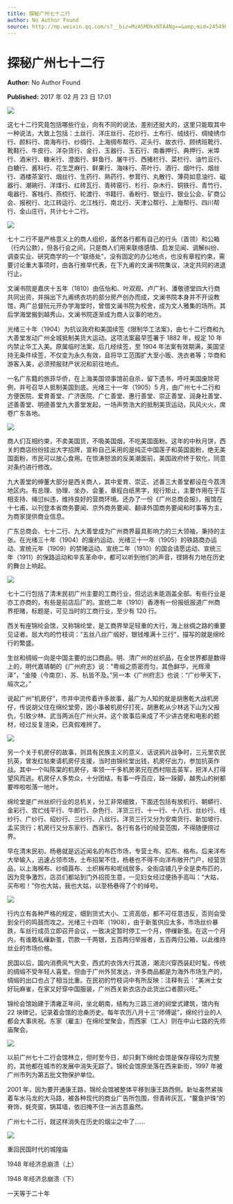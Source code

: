 ```yaml
---
title: 探秘广州七十二行
author: No Author Found
source: http://mp.weixin.qq.com/s?__biz=MzA5MDkxNTA4Ng==&amp;mid=2454905589&amp;idx=1&amp;sn=80980f916236a4afb8247b6b555e7436&amp;chksm=87a22a94b0d5a382eafac43461ac1734dc91c2bc4461bde0122f24eaefee6eb4b502d7aa2667#rd
---
```


# 探秘广州七十二行

**Author:** No Author Found

**Published:** 2017 年 02 月 23 日 17:01

![](http://mmbiz.qpic.cn/mmbiz_jpg/PJWG74pLsMY6VjSs8icl92DouG8adAGS0ibIkmicA6dYrXchQel1ic3LTtD572I9r9sbW2tOnBvpibgicAXRcdc4p5aA/0?wx_fmt=jpeg)

这七十二行究竟包括哪些行业，向有不同的说法，差别还挺大的，这里只能取其中一种说法，大致上包括：土丝行、洋庄丝行、花纱行、土布行、绒线行、绸绫绣巾行、颜料行、南海布行、纱绸行、上海绸布帮行、疋头行、故衣行、顾绣班靴行、靴鞋行、牛皮行、洋杂货行、金行、玉器行、玉石行、南番押行、典押行、米埠行、酒米行、糠米行、澄面行、鲜鱼行、屠牛行、西猪栏行、菜栏行、油竹豆行、白糖行、酱科行、花生芝麻行、鲜果行、海味行、茶叶行、酒行、烟叶行、烟丝行、酒楼茶室行、烟丝行、生药行、熟药行、参茸行、丸散行、薄荷如意油行、磁器行、潮碗行、洋煤行、红砖瓦行、青砖窑行、杉行、杂木行、铜铁行、青竹行、电器行、客栈行、燕梳行、轮渡行、书籍行、香粉行、银业行、银业公会、矿商公会、报税行、北江转运行、北江栈行、南北行、天津公帮行、上海帮行、四川帮行、金山庄行，共计七十二行。

![](http://mmbiz.qpic.cn/mmbiz_jpg/PJWG74pLsMYiceoiakrROTdNlN60xcmC5KAlG29ykJ5hic8ibPD4iaohuHF0NpXZcyetZTA39KA1dKjia20K41faWBfg/0?wx_fmt=jpeg)

七十二行不是严格意义上的商人组织，虽然各行都有自己的行头（首领）和公箱（行内公款），但各行会之间，只是商人们用来联络感情、启发见闻、调解纠纷、调查实业、研究商学的一个“联络处”，没有固定的办公地点，也没有章程约束，需要讨论重大事项时，由各行推举代表，在下九甫的文澜书院集议，决定共同的进退行止。

文澜书院是嘉庆十五年（1810）由伍怡和、叶双观、卢广利、潘敬德堂四大行商共同出资，并捐出下九甫绣衣坊的部分房产创办而成，文澜书院本身并不开设教馆，两广总督阮元开办学海堂时，曾借文澜书院为校舍，成为文人雅集的场所。其后学海堂搬到越秀山，文澜书院逐渐成为商人议事的地方。

光绪三十年（1904）为抗议政府和美国续签《限制华工法案》，由七十二行商和九大善堂发动广州全城抵制美货大运动。这项法案最早签署于 1882 年，规定 10 年内禁止华工入美。原属临时法案，后几经续签，至 1904 年法案有效期满，美国坚持无条件续签，不仅变为永久有效，且将华工范围扩大至小贩、洗衣者等；华商和游客入美，必须预报财产状况和前往地点。

一名广东籍的旅菲华侨，在上海美国领事馆前自杀，留下遗书，呼吁美国废除苛例，并号召华人抵制美国到底。光绪三十一年（1905）5 月，由广州七十二行和方便医院、爱育善堂、广济医院、广仁善堂、惠行善堂、崇正善堂、润身社善堂、述善善堂、明德善堂九大善堂发起，一场声势浩大的抵制美货运动，风风火火，席卷广东各地。

![](http://mmbiz.qpic.cn/mmbiz_jpg/PJWG74pLsMYiceoiakrROTdNlN60xcmC5K10M5Od2aTmJ9lOOBlcHEQvg3G0nqXPPibpe1jmLvgCmsm2nNX5QXRJA/0?wx_fmt=jpeg)

商人们互相约束，不卖美国货，不吸美国烟，不吃美国面粉。这年的中秋月饼，西关的商店纷纷挂出大字招牌，宣称自己采用的是纯正中国莲子和英国面粉，绝无美国面粉，市民可以放心食用。在惊涛怒浪的反美潮面前，美国政府终于软化，同意对条约进行修改。

九大善堂的绅董大部分是西关商人，其中爱育、崇正、述善三大善堂都设在今荔湾地区内。有总理、协理、坐办、会董，章程白纸黑字，规行矩止，主要作用在于互相支持、绳愆纠违，维持良好的营商环境。还办了一份《广州总商会报》，报馆在十七甫，以刊登本省商务要闻、京外商务要闻、翻译外国商务要闻和时事等为主，为商家提供商业信息。

广东总商会、七十二行、九大善堂成为广州商界最具影响力的三大领袖，秉持的主张。在光绪三十年（1904）的废约运动、光绪三十一年（1905）的铁路商办运动、宣统元年（1909）的禁赌运动、宣统二年（1910）的国会请愿运动、宣统三年（1911）的保路运动和辛亥革命中，都可以听到他们的声音，铿锵有力地在历史的舞台上响起。

![](http://mmbiz.qpic.cn/mmbiz_jpg/PJWG74pLsMYiceoiakrROTdNlN60xcmC5KN3ibozN3ggiclssAG98icyAkib0XHKoQTibGMFoINicJNLiaWqDVzWuyaXuUQ/0?wx_fmt=jpeg)

七十二行包括了清末民初广州主要的工商行业，但远远未能涵盖全部。有些行业是亦工亦商的，有些是前店后厂的。宣统二年（1910）香港有一份报纸报道广州商界拒赌，标题是，可见当时的工商行业，至少有 120 行。

西关有座锦纶会馆，又称锦纶堂，是工商界举足轻重的大行，海上丝绸之路的重要见证者。屈大均的竹枝词：“五丝八丝广缎好，银钱堆满十三行”，描写的就是绵纶行的繁盛。

生丝和绸缎一向是中国主要的出口商品。明、清广州的丝织品，在全世界都是数得上的，明代嘉靖朝的《广州府志》说：“粤缎之质密而匀，其色鲜华，光辉滑泽”，“金陵（今南京）、苏、杭皆不及。”另一本《广州府志》也说：“广纱甲天下，缎次之。”

说起广州“机房仔”，市井中流传着许多故事，最广为人知的就是胡惠乾大战机房仔，传说胡父住在绵纶堂旁，因小事被机房仔打死，胡惠乾从少林逃下山为父报仇，引致少林、武当两派在广州火并。这个故事后来成了不少讲古佬和电影的题材，经过反复渲染，已真假难辨了。

![](http://mmbiz.qpic.cn/mmbiz_jpg/PJWG74pLsMYiceoiakrROTdNlN60xcmC5KdWQolCRYJ5a0F8GRre88DiaibPrubHLp1nvL3lmiaQDDpJUaEzcdzicdsg/0?wx_fmt=jpeg)

另一个关于机房仔的故事，则具有民族主义的意义，话说鸦片战争时，三元里农民抗英，曾发红帖柬请机房仔支援，当时由锦纶堂出钱，机房仔出力，参加抗英作战。其中一个叫陈棠的机房仔，率领一千多机房弟兄在西村阻击英军，把洋人打得望风而逃。机房仔人多势众，十分团结，有事一呼百应，跺一跺脚，越秀山的树都要哗啦啦落一地叶。

绵纶堂是广州丝织行业的总机关，分工非常细致，下面还包括有放机行、朝蟒行、金彩行、宫纻线平行、牛郎行、杂色行、洋货三行、十一行、十八行、丝纱行、线纱行、广纱行、绍纱行、三纱行、八丝行。洋货三行又分为安南货行、新加坡行、孟买货行；机房行又分东家行、西家行。各行有各行的经营范围，不得随便捞过界。

早在清末民初，杨巷就是远近闻名的布匹市场，专营土布、扣布、格布。后来洋布大举输入，迅速占领市场，土布招架不住，杨巷也不得不向洋布敞开门户，经营货品，以上海棉布、纱绸莨布、土织棉布和呢绒居多。全街店铺几乎全是卖布匹的，因为竞争激烈，店员们都站到门外招揽生意，一见妇女经过便扬手高叫：“大姑，买布啦！”你也大姑，我也大姑，以至杨巷得了个的绰号。

![](http://mmbiz.qpic.cn/mmbiz_jpg/PJWG74pLsMYiceoiakrROTdNlN60xcmC5KhrSUtQiahftJic4Lu0MZnyHb6pkhk6CpjLetasXtssUsBEOFaclw0hRQ/0?wx_fmt=jpeg)

行内立有各种严格的规定，细到货式大小、工资高低，都不可任意违反，否则会受到全行的鸣鼓而攻之。光绪三十四年（1908），由于新茧供应太多，市场丝价暴跌，车丝行成员立即召开会议，一致决定暂时停工一个月，停缫新茧。在这一个月内，有谁敢私缫新茧，罚款一千两银，五百两归举报者，五百两归公箱，以此维持丝业的市场价格。

民国以后，国内消费风气大变，西式的衣饰大行其道，潮流兴穿西装赶时髦，传统的绸缎不受年轻人喜爱。但由于广州外贸发达，许多商品都是为海外市场生产的，绸缎的出口也占了相当比重。在民初的竹枝词中有所反映：注释有云：“美洲士女好玩麻雀，在家又好穿中国服装，广州西关新衣店办此货出口者颇兴旺。”

锦纶会馆始建于清雍正年间，坐北朝南，结构为三路三进的祠堂式建筑，馆内有 22 块碑记，记录着会馆的沧桑历史。每年农历八月十三“师傅诞”，绵纶行业的人都会大事庆祝。东家（雇主）在绵纶堂聚会，而西家（工人）则在中山七路的先师庙聚会。

![](http://mmbiz.qpic.cn/mmbiz_jpg/PJWG74pLsMYiceoiakrROTdNlN60xcmC5Kwpqn1u1oqOqIVNdesh6B5ictlxZF1E58cCb0xldYvhibod1NT2sPkSAg/0?wx_fmt=jpeg)

以前广州七十二行会馆林立，但时至今日，却只剩下绵纶会馆是保存得较为完整的，其他都在城市的发展中消失无踪了。锦纶会馆原坐落在西来新街，1997 年被广州市列为第五批文物保护单位。

2001 年，因为要开通康王路，锦纶会馆被整体平移到康王路西侧。新址虽然紧挨着车水马龙的大马路，被各种现代的商业广告所包围，但青砖灰瓦，“鳌鱼护珠”的脊饰，蚝壳窗，锅耳墙，依旧掩不住一派古意盎然。

广州七十二行，就这样消失在历史的烟尘之中了……

![](http://mmbiz.qpic.cn/mmbiz_gif/PJWG74pLsMYf2b50xFTbTsibmjv5gNVOxZegUj8mrKtpuzCpBAYnQw9duHfIcNnUzicicnGUSv4EWPSTRAPvV9g3w/0?wx_fmt=gif)

重回民国时代的城隍庙

1948 年经济总崩溃（上）

1948 年经济总崩溃（下）

一天等于二十年
